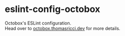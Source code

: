 # eslint-config-octobox
Octobox's ESLint configuration.\
Head over to [octobox.thomasricci.dev](https://octobox.thomasricci.dev) for more details.
